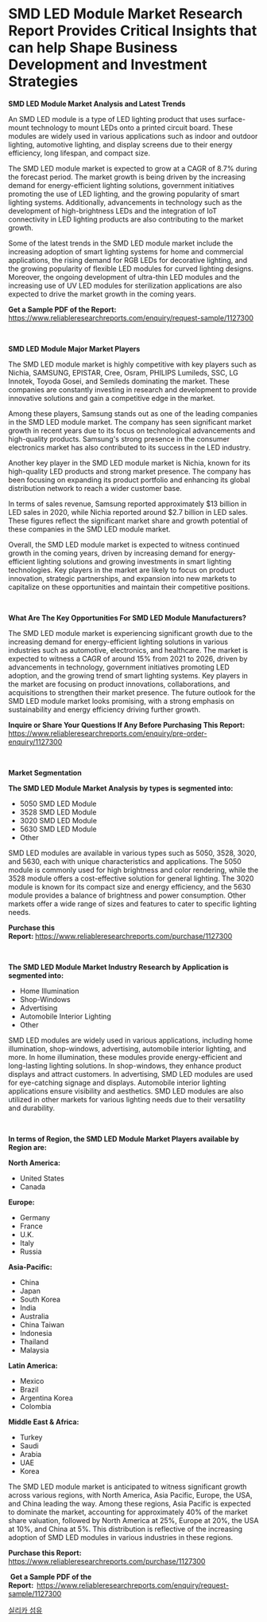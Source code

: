 <p><h1>SMD LED Module Market Research Report Provides Critical Insights that can help Shape Business Development and Investment Strategies</h1></p><p><strong>SMD LED Module Market Analysis and Latest Trends</strong></p>
<p><p>An SMD LED module is a type of LED lighting product that uses surface-mount technology to mount LEDs onto a printed circuit board. These modules are widely used in various applications such as indoor and outdoor lighting, automotive lighting, and display screens due to their energy efficiency, long lifespan, and compact size.</p><p>The SMD LED module market is expected to grow at a CAGR of 8.7% during the forecast period. The market growth is being driven by the increasing demand for energy-efficient lighting solutions, government initiatives promoting the use of LED lighting, and the growing popularity of smart lighting systems. Additionally, advancements in technology such as the development of high-brightness LEDs and the integration of IoT connectivity in LED lighting products are also contributing to the market growth.</p><p>Some of the latest trends in the SMD LED module market include the increasing adoption of smart lighting systems for home and commercial applications, the rising demand for RGB LEDs for decorative lighting, and the growing popularity of flexible LED modules for curved lighting designs. Moreover, the ongoing development of ultra-thin LED modules and the increasing use of UV LED modules for sterilization applications are also expected to drive the market growth in the coming years.</p></p>
<p><strong>Get a Sample PDF of the Report:&nbsp;</strong> <a href="https://www.reliableresearchreports.com/enquiry/request-sample/1127300">https://www.reliableresearchreports.com/enquiry/request-sample/1127300</a></p>
<p>&nbsp;</p>
<p><strong>SMD LED Module Major Market Players</strong></p>
<p><p>The SMD LED module market is highly competitive with key players such as Nichia, SAMSUNG, EPISTAR, Cree, Osram, PHILIPS Lumileds, SSC, LG Innotek, Toyoda Gosei, and Semileds dominating the market. These companies are constantly investing in research and development to provide innovative solutions and gain a competitive edge in the market.</p><p>Among these players, Samsung stands out as one of the leading companies in the SMD LED module market. The company has seen significant market growth in recent years due to its focus on technological advancements and high-quality products. Samsung's strong presence in the consumer electronics market has also contributed to its success in the LED industry.</p><p>Another key player in the SMD LED module market is Nichia, known for its high-quality LED products and strong market presence. The company has been focusing on expanding its product portfolio and enhancing its global distribution network to reach a wider customer base.</p><p>In terms of sales revenue, Samsung reported approximately $13 billion in LED sales in 2020, while Nichia reported around $2.7 billion in LED sales. These figures reflect the significant market share and growth potential of these companies in the SMD LED module market.</p><p>Overall, the SMD LED module market is expected to witness continued growth in the coming years, driven by increasing demand for energy-efficient lighting solutions and growing investments in smart lighting technologies. Key players in the market are likely to focus on product innovation, strategic partnerships, and expansion into new markets to capitalize on these opportunities and maintain their competitive positions.</p></p>
<p>&nbsp;</p>
<p><strong>What Are The Key Opportunities For SMD LED Module Manufacturers?</strong></p>
<p><p>The SMD LED module market is experiencing significant growth due to the increasing demand for energy-efficient lighting solutions in various industries such as automotive, electronics, and healthcare. The market is expected to witness a CAGR of around 15% from 2021 to 2026, driven by advancements in technology, government initiatives promoting LED adoption, and the growing trend of smart lighting systems. Key players in the market are focusing on product innovations, collaborations, and acquisitions to strengthen their market presence. The future outlook for the SMD LED module market looks promising, with a strong emphasis on sustainability and energy efficiency driving further growth.</p></p>
<p><strong>Inquire or Share Your Questions If Any Before Purchasing This Report:</strong> <a href="https://www.reliableresearchreports.com/enquiry/pre-order-enquiry/1127300">https://www.reliableresearchreports.com/enquiry/pre-order-enquiry/1127300</a></p>
<p>&nbsp;</p>
<p><strong>Market Segmentation</strong></p>
<p><strong>The SMD LED Module Market Analysis by types is segmented into:</strong></p>
<p><ul><li>5050 SMD LED Module</li><li>3528 SMD LED Module</li><li>3020 SMD LED Module</li><li>5630 SMD LED Module</li><li>Other</li></ul></p>
<p><p>SMD LED modules are available in various types such as 5050, 3528, 3020, and 5630, each with unique characteristics and applications. The 5050 module is commonly used for high brightness and color rendering, while the 3528 module offers a cost-effective solution for general lighting. The 3020 module is known for its compact size and energy efficiency, and the 5630 module provides a balance of brightness and power consumption. Other markets offer a wide range of sizes and features to cater to specific lighting needs.</p></p>
<p><strong>Purchase this Report:&nbsp;</strong><a href="https://www.reliableresearchreports.com/purchase/1127300">https://www.reliableresearchreports.com/purchase/1127300</a></p>
<p>&nbsp;</p>
<p><strong>The SMD LED Module Market Industry Research by Application is segmented into:</strong></p>
<p><ul><li>Home Illumination</li><li>Shop-Windows</li><li>Advertising</li><li>Automobile Interior Lighting</li><li>Other</li></ul></p>
<p><p>SMD LED modules are widely used in various applications, including home illumination, shop-windows, advertising, automobile interior lighting, and more. In home illumination, these modules provide energy-efficient and long-lasting lighting solutions. In shop-windows, they enhance product displays and attract customers. In advertising, SMD LED modules are used for eye-catching signage and displays. Automobile interior lighting applications ensure visibility and aesthetics. SMD LED modules are also utilized in other markets for various lighting needs due to their versatility and durability.</p></p>
<p>&nbsp;</p>
<p><strong>In terms of Region, the SMD LED Module Market Players available by Region are:</strong></p>
<p>
    <p> <strong> North America: </strong>
        <ul>
            <li>United States</li>
            <li>Canada</li>
        </ul>
        </p> 
    <p> <strong> Europe: </strong>
        <ul>
            <li>Germany</li>
            <li>France</li>
            <li>U.K.</li>
            <li>Italy</li>
            <li>Russia</li>
        </ul>
        </p> 
    <p> <strong> Asia-Pacific: </strong>
        <ul>
            <li>China</li>
            <li>Japan</li>
            <li>South Korea</li>
            <li>India</li>
            <li>Australia</li>
            <li>China Taiwan</li>
            <li>Indonesia</li>
            <li>Thailand</li>
            <li>Malaysia</li>
        </ul>
        </p> 
    <p> <strong> Latin America: </strong>
        <ul>
            <li>Mexico</li>
            <li>Brazil</li>
            <li>Argentina Korea</li>
            <li>Colombia</li>
        </ul>
        </p> 
    <p> <strong> Middle East & Africa: </strong>
        <ul>
            <li>Turkey</li>
            <li>Saudi</li>
            <li>Arabia</li>
            <li>UAE</li>
            <li>Korea</li>
        </ul>
    </p>
    </p>
<p><p>The SMD LED module market is anticipated to witness significant growth across various regions, with North America, Asia Pacific, Europe, the USA, and China leading the way. Among these regions, Asia Pacific is expected to dominate the market, accounting for approximately 40% of the market share valuation, followed by North America at 25%, Europe at 20%, the USA at 10%, and China at 5%. This distribution is reflective of the increasing adoption of SMD LED modules in various industries in these regions.</p></p>
<p><strong>Purchase this Report: </strong><a href="https://www.reliableresearchreports.com/purchase/1127300">https://www.reliableresearchreports.com/purchase/1127300</a></p>
<p>&nbsp;<strong>Get a Sample PDF of the Report:&nbsp;&nbsp;</strong><a href="https://www.reliableresearchreports.com/enquiry/request-sample/1127300">https://www.reliableresearchreports.com/enquiry/request-sample/1127300</a></p>
<p><strong></strong></p>
<p><p><a href="https://github.com/jntpkh496620/Market-Research-Report-List-1/blob/main/767217410563.md">실리카 섬유</a></p></p>